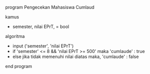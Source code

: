 program Pengecekan Mahasiswa Cumlaud

kamus
- semester, nilai EPrT, = bool

algoritma
- input ('semester', 'nilai EPrT')
- if 'semester' <= 8 && 'nilai EPrT >= 500' maka 'cumlaude' : true
- else jika tidak memenuhi nilai diatas maka, 'cumlaude' : false

end program
